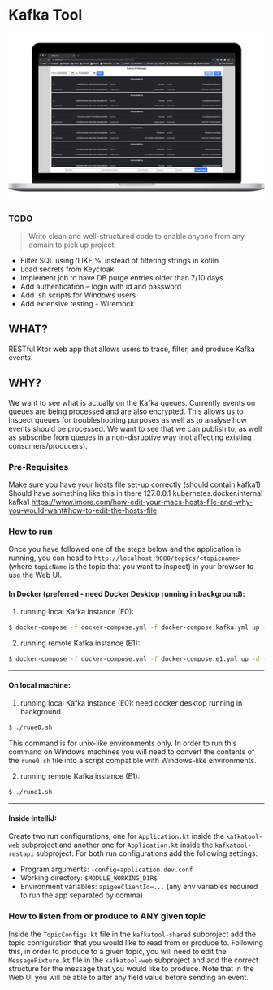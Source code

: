 # Kafka Tool

![Alt text](image.png)

### TODO
>Write clean and well-structured code to enable anyone from any domain to pick up project.

* Filter SQL using ‘LIKE %’ instead of filtering strings in kotlin
* Load secrets from Keycloak
* Implement job to have DB purge entries older than 7/10 days
* Add authentication – login with id and password
* Add .sh scripts for Windows users
* Add extensive testing - Wiremock

## WHAT?

RESTful Ktor web app that allows users to trace, filter, and produce Kafka events. 

## WHY?

We want to see what is actually on the Kafka queues. Currently events on queues are being processed and are also encrypted.
This allows us to inspect queues for troubleshooting purposes as well as to analyse how events should be processed.
We want to see that we can publish to, as well as subscribe from queues in a non-disruptive way (not affecting existing consumers/producers).

### Pre-Requisites
Make sure you have your hosts file set-up correctly (should contain kafka1)
Should have something like this in there 
127.0.0.1 kubernetes.docker.internal kafka1 
https://www.imore.com/how-edit-your-macs-hosts-file-and-why-you-would-want#how-to-edit-the-hosts-file 

### How to run

Once you have followed one of the steps below and the application is running, you can head to
```http://localhost:9080/topics/<topicname>``` (where ```topicName``` is the topic that you want to inspect)
in your browser to use the Web UI.

#### In Docker (preferred - need Docker Desktop running in background):

1) running local Kafka instance (E0):
```bash
$ docker-compose -f docker-compose.yml -f docker-compose.kafka.yml up -d --build
```

2) running remote Kafka instance (E1):
```bash
$ docker-compose -f docker-compose.yml -f docker-compose.e1.yml up -d --build
```
---
#### On local machine:

1) running local Kafka instance (E0): need docker desktop running in background
```bash
$ ./rune0.sh
```
This command is for unix-like environments only. In order to run this command on Windows machines you will
need to convert the contents of the ```rune0.sh``` file into a script compatible with Windows-like environments.

2) running remote Kafka instance (E1): 
```bash
$ ./rune1.sh
```

---
#### Inside IntelliJ:

Create two run configurations, one for ```Application.kt``` inside the ```kafkatool-web``` subproject and another one for ```Application.kt``` inside the ```kafkatool-restapi``` subproject.
For both run configurations add the following settings:
* Program arguments: ```-config=application.dev.conf```
* Working directory: ```$MODULE_WORKING_DIR$```
* Environment variables: ```apigeeClientId=...``` (any env variables required to run the app separated by comma)

### How to listen from or produce to ANY given topic

Inside the ```TopicConfigs.kt``` file in the ```kafkatool-shared``` subproject add the topic configuration that you would like to read from or produce to.
Following this, in order to produce to a given topic, you will need to edit the ```MessageFixture.kt``` file in the ```kafkatool-web``` subproject and add the correct structure for the message that you would like to produce. Note that in the Web UI you will be able to alter any field value before sending an event.